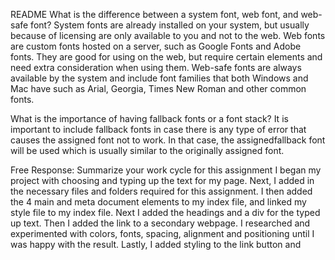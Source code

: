 
README
What is the difference between a system font, web font, and web-safe font?
System fonts are already installed on your system, but usually because of licensing are only available to you and not to the web. Web fonts are custom fonts hosted on a server, such as Google Fonts and Adobe fonts. They are good for using on the web, but require certain elements and need extra consideration when using them. Web-safe fonts are always available by the system and include font families that both Windows and Mac have such as Arial, Georgia, Times New Roman and other common fonts.

What is the importance of having fallback fonts or a font stack?
It is important to include fallback fonts in case there is any type of error that causes the assigned font not to work. In that case, the assignedfallback font will be used which is usually similar to the originally assigned font.

Free Response: Summarize your work cycle for this assignment
I began my project with choosing and typing up the text for my page. Next, I added in the necessary files and folders required for this assignment. I then added the 4 main and meta document elements to my index file, and linked my style file to my index file. Next I added the headings and a div for the typed up text. Then I added the link to a secondary webpage. I researched and experimented with colors, fonts, spacing, alignment and positioning until I was happy with the result. Lastly, I added styling to the link button and
